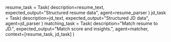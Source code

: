 resume_task = Task(
    description=resume_text,
    expected_output="Structured resume data",
    agent=resume_parser
)
jd_task = Task(
    description=jd_text,
    expected_output="Structured JD data",
    agent=jd_parser
)
matching_task = Task(
    description="Match resume to JD.",
    expected_output="Match score and insights.",
    agent=matcher,
    context=[resume_task, jd_task]
)